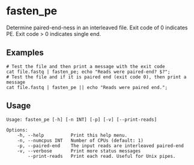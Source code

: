 # fasten_pe

Determine paired-end-ness in an interleaved file.
Exit code of 0 indicates PE. Exit code > 0 indicates single end.

## Examples

```
# Test the file and then print a message with the exit code
cat file.fastq | fasten_pe; echo "Reads were paired-end? $?";
# Test the file and if it is paired end (exit code 0), then print a message
cat file.fastq | fasten_pe || echo "Reads were paired end.";
```

## Usage

    Usage: fasten_pe [-h] [-n INT] [-p] [-v] [--print-reads]
    
    Options:
        -h, --help          Print this help menu.
        -n, --numcpus INT   Number of CPUs (default: 1)
        -p, --paired-end    The input reads are interleaved paired-end
        -v, --verbose       Print more status messages
            --print-reads   Print each read. Useful for Unix pipes.
    
